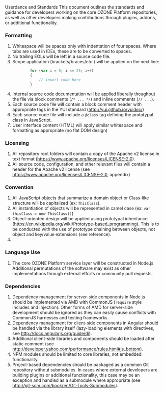 Userdance and Standards
This document outlines the standards and guidance for developers working on the core OZONE Platform repositories, as well as other developers making contributions through plugins, addons, or additional functionality.

### Formatting
1. Whitespace will be spaces only with indentation of four spaces. Where tabs are used in IDEs, these are to be converted to spaces.
2. No trailing EOLs will be left in a source code file.
3. Scope application (brackets/braces/etc.) will be applied on the next line:
    ```javascript
            for (var i = 0; i <= 25; i++)
            {
                // insert code here
            }
    ```
4. Internal source code documentation will be applied liberally thoughout the file via block comments (``` /* ... */ ```) and inline comments (``` // ... ```).
5. Each source code file will contain a block comment header with appropriate tags in the YUI standard (http://yui.github.io/yuidoc/)
6. Each source code file will include a ```@class``` tag defining the prototypal class in JavaScript.
7. User interface content (HTML) will apply similar whitespace and formatting as appropriate (no flat DOM design)
                                    
### Licensing
1. All repository root folders will contain a copy of the Apache v2 license in text format (https://www.apache.org/licenses/LICENSE-2.0).
2. All source code, configuration, and other relevant files will contain a header for the Apache v2 license (see https://www.apache.org/licenses/LICENSE-2.0, appendix)

### Convention
1. All JavaScript objects that summarize a domain object or Class-like structure will be capitalized (ex: ```ThisClass```).
2. All instantiation of objects will be represented in camel case (ex: ```var thisClass = new ThisClass()```)
3. Object-oriented design will be applied using prototypal inheritance (https://en.wikipedia.org/wiki/Prototype-based_programming). This is to be conducted with the use of prototype chaining between objects, not object and key/value extensions (see reference).
4. 

### Language Use
1. The core OZONE Platform service layer will be constructed in Node.js. Additional permutations of the software may exist as other implementations through external efforts or community pull requests.

### Dependencies
1. Dependency management for server-side components in Node.js should be implemented via AMD with CommonJS (```require``` style includes and injection). Other forms of AMD for server-side development should be ignored as they can easily cause conflicts with CommonJS harnesses and testing frameworks.
2. Dependency management for client-side components in Angular should be handled via the library itself (lazy-loading elements with directives, see http://docs.angularjs.org/guide/di).
3. Additional client-side libraries and components should be loaded after static comment (see http://developer.yahoo.com/performance/rules.html#js_bottom).
4. NPM modules should be limited to core libraries, not embedded functionality.
5. Project-based dependencies should be packaged as a common Git repository without submodules. In cases where external developers are building plugins or additional functionality, this case may be an exception and handled as a submodule where appropriate (see http://git-scm.com/book/en/Git-Tools-Submodules).
